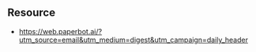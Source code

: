 ## Resource

 - https://web.paperbot.ai/?utm_source=email&utm_medium=digest&utm_campaign=daily_header
